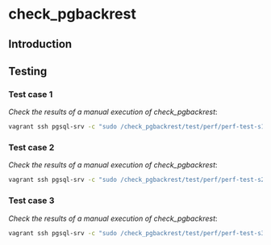 # check_pgbackrest

## Introduction

## Testing

### Test case 1


_Check the results of a manual execution of check_pgbackrest_:

```bash
vagrant ssh pgsql-srv -c "sudo /check_pgbackrest/test/perf/perf-test-s1.bash"
```

### Test case 2

_Check the results of a manual execution of check_pgbackrest_:

```bash
vagrant ssh pgsql-srv -c "sudo /check_pgbackrest/test/perf/perf-test-s2-from-primary.bash"
```

### Test case 3

_Check the results of a manual execution of check_pgbackrest_:

```bash
vagrant ssh pgsql-srv -c "sudo /check_pgbackrest/test/perf/perf-test-s3.bash"
```
